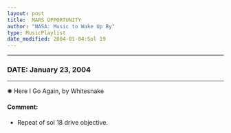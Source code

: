 ```yaml
---
layout: post
title:  MARS OPPORTUNITY
author: "NASA: Music to Wake Up By"
type: MusicPlaylist
date_modified: 2004-01-04:Sol 19
---
```


----
### DATE: January 23, 2004
----
✺ Here I Go Again, by Whitesnake

#### Comment:
* Repeat of sol 18 drive objective.
